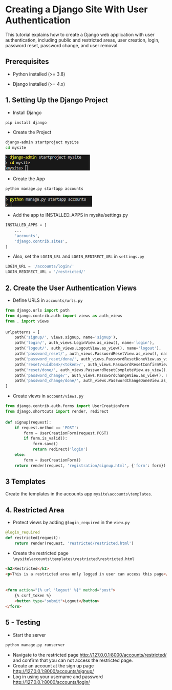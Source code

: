 # Creating a Django Site With User Authentication

This tutorial explains how to create a Django web application with user authentication, including public and restricted areas, user creation, login, password reset, password change, and user removal.

## Prerequisites

- Python installed (>= 3.8)

- Django installed (>= 4.x)

## 1. Setting Up the Django Project

- Install Django

```bash
pip install django
```

- Create the Project

```bash
django-admin startproject mysite
cd mysite
```

![alt text](image.png)

- Create the App

```bash
python manage.py startapp accounts
```

![alt text](image-1.png)

- Add the app to INSTALLED_APPS in mysite/settings.py

```python
INSTALLED_APPS = [
    ...
    'accounts',
    'django.contrib.sites',
]
```

- Also, set the `LOGIN_URL` and `LOGIN_REDIRECT_URL` in `settings.py`

```python
LOGIN_URL = '/accounts/login/'
LOGIN_REDIRECT_URL = '/restricted/'
```

## 2. Create the User Authentication Views

- Define URLS in `accounts/urls.py`

```python
from django.urls import path
from django.contrib.auth import views as auth_views
from . import views

urlpatterns = [
    path('signup/', views.signup, name='signup'),
    path('login/', auth_views.LoginView.as_view(), name='login'),
    path('logout/', auth_views.LogoutView.as_view(), name='logout'),
    path('password_reset/', auth_views.PasswordResetView.as_view(), name='password_reset'),
    path('password_reset/done/', auth_views.PasswordResetDoneView.as_view(), name='password_reset_done'),
    path('reset/<uidb64>/<token>/', auth_views.PasswordResetConfirmView.as_view(), name='password_reset_confirm'),
    path('reset/done/', auth_views.PasswordResetCompleteView.as_view(), name='password_reset_complete'),
    path('password_change/', auth_views.PasswordChangeView.as_view(), name='password_change'),
    path('password_change/done/', auth_views.PasswordChangeDoneView.as_view(), name='password_change_done'),
]
```

- Create views in `account/views.py`

```python
from django.contrib.auth.forms import UserCreationForm
from django.shortcuts import render, redirect

def signup(request):
    if request.method == 'POST':
        form = UserCreationForm(request.POST)
        if form.is_valid():
            form.save()
            return redirect('login')
    else:
        form = UserCreationForm()
    return render(request, 'registration/signup.html', {'form': form})
```

## 3 Templates

Create the templates in the accounts app `mysite\accounts\templates`.

## 4. Restricted Area

- Protect views by adding `@login_required` in the `view.py`

```python
@login_required
def restricted(request):
    return render(request, 'restricted/restricted.html')  
```

- Create the restricted page `\mysite\accounts\templates\restricted\restricted.html`

```html
<h2>Restricted</h2>
<p>This is a restricted area only logged in user can access this page</p>


<form action="{% url 'logout' %}" method="post">
    {% csrf_token %}
    <button type="submit">Logout</button>
</form>
```


## 5 - Testing

- Start the server

```bash
python manage.py runserver
```

- Navigate to the restricted page <http://127.0.0.1:8000/accounts/restricted/> and confirm that you can not access the restricted page.
- Create an account at the sign up page <http://127.0.0.1:8000/accounts/signup/>
- Log in using your username and password <http://127.0.0.1:8000/accounts/login/>
